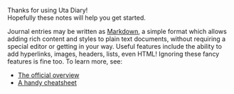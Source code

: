 Thanks for using Uta Diary!  
Hopefully these notes will help you get started.

Journal entries may be written as [Markdown][WP],
a simple format which allows adding rich content and styles
to plain text documents, without requiring a special editor or getting in your way.
Useful features include the ability to add hyperlinks, images, headers, lists, even HTML!
Ignoring these fancy features is fine too. To learn more, see:

+ [The official overview][Syntax]
+ [A handy cheatsheet][Cheatsheet]

[WP]: https://en.wikipedia.org/wiki/Markdown
[Syntax]: http://daringfireball.net/projects/markdown/syntax
[Cheatsheet]: https://github.com/adam-p/markdown-here/wiki/Markdown-Cheatsheet
